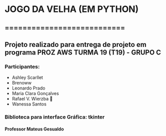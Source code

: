   # JOGO DA VELHA (EM PYTHON)
## ===========================
## Projeto realizado para entrega de projeto em programa PROZ AWS TURMA 19 (T19) - GRUPO C

### Participantes:
  + Ashley Scarllet
  + Brenoww
  + Leonardo Prado
  + Maria Clara Gonçalves
  + Rafael V. Wierzba 👑
  + Wanessa Santos

### Biblioteca para interface Gráfica: tkinter

#### Professor Mateus Gesualdo
